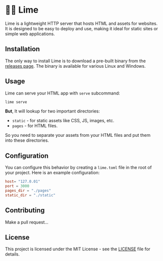 # 🍋‍🟩 Lime

Lime is a lightweight HTTP server that hosts HTML and assets for websites. It is designed to be easy to deploy and use, making it ideal for static sites or simple web applications.

## Installation

The only way to install Lime is to download a pre-built binary from the [releases page](https://github.com/kostya-zero/lime/releases). The binary is available for various Linux and Windows.

## Usage

Lime can serve your HTML app with `serve` subcommand:

```bash
lime serve
```

**But**, It will lookup for two important directories:

- `static` - for static assets like CSS, JS, images, etc.
- `pages` - for HTML files.

So you need to separate your assets from your HTML files and put them into these directories.

## Configuration

You can configure this behavior by creating a `lime.toml` file in the root of your project. Here is an example configuration:

```toml
host= "127.0.01"
port = 3000
pages_dir = "./pages"
static_dir = "./static"
```

## Contributing

Make a pull request...

## License

This project is licensed under the MIT License - see the [LICENSE](LICENSE) file for details.
```

